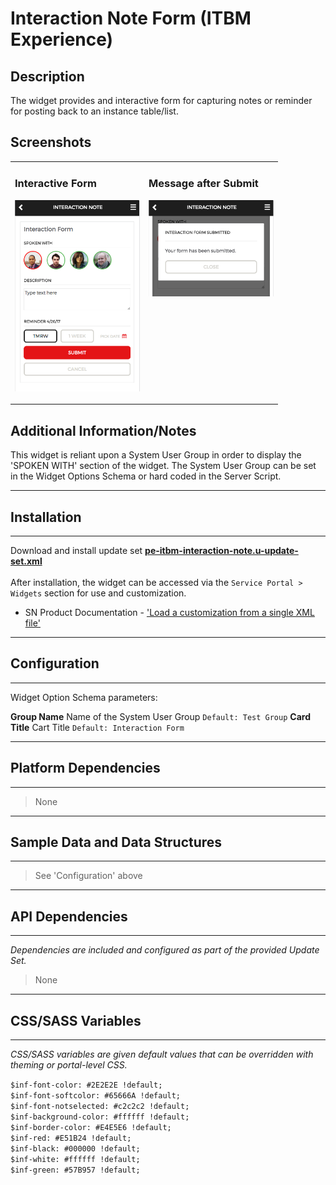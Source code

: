 # Interaction Note Form (ITBM Experience)

## Description

The widget provides and interactive form for capturing notes or reminder for posting back to an instance table/list.

## Screenshots
<table><tr style='vertical-align:top'><td>

### Interactive Form
![](../images/pe-itbm-interaction-note.png)
</td><td>

### Message after Submit
![](../images/pe-itbm-interaction-note-confirm.png)
</td></tr></table>

## Additional Information/Notes
This widget is reliant upon a System User Group in order to display the 'SPOKEN WITH' section of the widget.
The System User Group can be set in the Widget Options Schema or hard coded in the Server Script.

---
## Installation
---
Download and install update set **[pe-itbm-interaction-note.u-update-set.xml](https://github.com/platform-experience/serviceportal-widget-library/blob/master/pe-itbm-interaction-note/pe-itbm-interaction-note.u-update-set.xml)** <br/><br/>
After installation, the widget can be accessed via the `Service Portal > Widgets` section for use and customization.<br/>
* SN Product Documentation - ['Load a customization from a single XML file'](https://docs.servicenow.com/bundle/kingston-application-development/page/build/system-update-sets/task/t_SaveAnUpdateSetAsAnXMLFile.html)

---
## Configuration
---
Widget Option Schema parameters:

**Group Name** Name of the System User Group `Default: Test Group`
**Card Title** Cart Title `Default: Interaction Form`

---
## Platform Dependencies
---
> None
---
## Sample Data and Data Structures
---
> See 'Configuration' above
---
## API Dependencies
---
<i>Dependencies are included and configured as part of the provided Update Set.</i>
> None
---
## CSS/SASS Variables
---
_CSS/SASS variables are given default values that can be overridden with theming or portal-level CSS._

`$inf-font-color: #2E2E2E !default;`<br/>
`$inf-font-softcolor: #65666A !default;`<br/>
`$inf-font-notselected: #c2c2c2 !default;`<br/>
`$inf-background-color: #ffffff !default;`<br/>
`$inf-border-color: #E4E5E6 !default;`<br/>
`$inf-red: #E51B24 !default;`<br/>
`$inf-black: #000000 !default;`<br/>
`$inf-white: #ffffff !default;`<br/>
`$inf-green: #57B957 !default;`<br/>